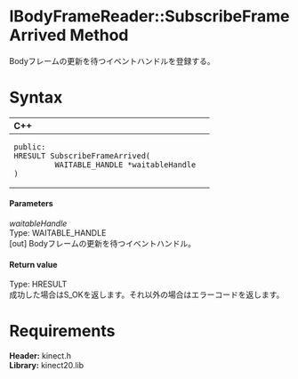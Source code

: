 IBodyFrameReader::SubscribeFrameArrived Method  
==============================================  

Bodyフレームの更新を待つイベントハンドルを登録する。 <span id="syntaxSection"></span>

Syntax  
======  

<table>
<colgroup>
<col width="100%" />
</colgroup>
<thead>
<tr class="header">
<th align="left">C++</th>
</tr>
</thead>
<tbody>
<tr class="odd">
<td align="left"><pre><code>public:  
HRESULT SubscribeFrameArrived(  
         WAITABLE_HANDLE *waitableHandle  
)</code></pre></td>
</tr>
</tbody>
</table>

<span id="ID4EG"></span>
#### Parameters  

*waitableHandle*    
Type: WAITABLE\_HANDLE  
[out] Bodyフレームの更新を待つイベントハンドル。  

<span id="ID4EP"></span>
#### Return value  

Type: HRESULT  
成功した場合はS\_OKを返します。それ以外の場合はエラーコードを返します。  

<span id="requirements"></span>

Requirements  
============  

**Header:** kinect.h  
**Library:** kinect20.lib  



<!--Please do not edit the data in the comment block below.-->
<!--
TOCTitle : SubscribeFrameArrived Method
RLTitle : IBodyFrameReader::SubscribeFrameArrived Method
KeywordK : SubscribeFrameArrived method
KeywordK : IBodyFrameReader::SubscribeFrameArrived method
KeywordF : IBodyFrameReader::SubscribeFrameArrived
KeywordF : SubscribeFrameArrived
KeywordF : Microsoft.Kinect.kinect.IBodyFrameReader.SubscribeFrameArrived(WAITABLE_HANDLE@)
KeywordA : M:Microsoft.Kinect.kinect.IBodyFrameReader.SubscribeFrameArrived(WAITABLE_HANDLE@)
AssetID : M:Microsoft.Kinect.kinect.IBodyFrameReader.SubscribeFrameArrived(WAITABLE_HANDLE@)
Locale : en-us
CommunityContent : 1
APIType : Managed
APILocation : 
APIName : Microsoft.Kinect.kinect.IBodyFrameReader::SubscribeFrameArrived
TargetOS : Windows
TopicType : kbSyntax
DevLang : C++
DocSet : K4Wv2
ProjType : K4Wv2Proj
Technology : Kinect for Windows
Product : Kinect for Windows SDK v2
productversion : 20
-->

